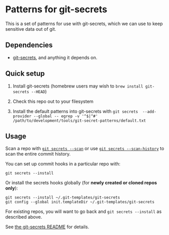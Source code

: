 # Patterns for git-secrets

This is a set of patterns for use with git-secrets, which we can use to keep sensitive data out of git.

## Dependencies

 - [git-secrets](https://github.com/awslabs/git-secrets), and anything it depends on.

## Quick setup

1. Install git-secrets (homebrew users may wish to `brew install git-secrets --HEAD`)

1. Check this repo out to your filesystem

1. Install the default patterns into git-secrets with `git secrets  --add-provider --global -- egrep -v '^$|^#' /path/to/development/tools/git-secret-patterns/default.txt`

## Usage

Scan a repo with [`git secrets --scan`](https://github.com/awslabs/git-secrets#options-for-scan) or use [`git secrets --scan-history`](https://github.com/awslabs/git-secrets#operation-modes) to scan the entire commit history.

You can set up commit hooks in a particular repo with:

```
git secrets --install
```

Or install the secrets hooks globally (for **newly created or cloned repos only**):

```
git secrets --install ~/.git-templates/git-secrets
git config --global init.templateDir ~/.git-templates/git-secrets
```

For existing repos, you will want to go back and `git secrets --install` as described above.

See [the git-secrets README](https://github.com/awslabs/git-secrets#synopsis) for details.
